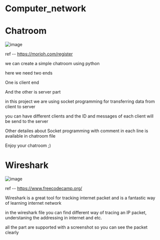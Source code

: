 # Computer_network

# Chatroom 

![image](https://user-images.githubusercontent.com/84409349/128592732-c15c825d-98b9-4919-9b79-30ef8cbe8fac.png)

ref -- https://morioh.com/register

we can create a simple chatroom using python 

here we need two ends 

One is client end

And the other is server part 

in this project we are using socket programming for transferring data from client to server 

you can have different clients and the ID and messages of each client will be send to the server

Other detailes about Socket programming with comment in each line is available in chatroom file

Enjoy your chatroom ;)

# Wireshark

![image](https://user-images.githubusercontent.com/84409349/128592966-fc11eef4-74d5-4b6d-88a5-d4daad03b9d6.png)

ref -- https://www.freecodecamp.org/

Wireshark is a great tool for tracking internet packet and is a fantastic way of learning internet network 

in the wireshark file you can find different way of tracing an IP packet, understaning the addressing in internet and etc.

all the part are supported with a screenshot so you can see the packet clearly

